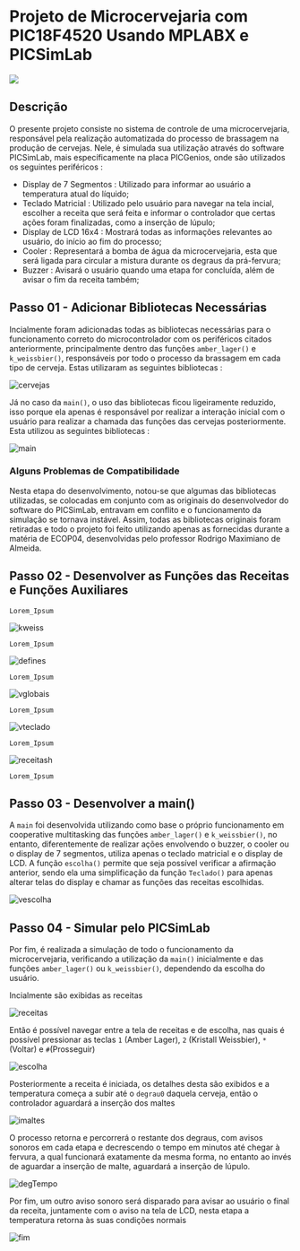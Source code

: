 # Projeto de Microcervejaria com PIC18F4520 Usando MPLABX e PICSimLab


[![](http://img.youtube.com/vi/Lg4Qt_y-fSY/0.jpg)](http://www.youtube.com/watch?v=Lg4Qt_y-fSY "Microcervejaria - Projeto Final de Programação Embarcada")

## Descrição 
O presente projeto consiste no sistema de controle de uma microcervejaria, responsável pela realização automatizada do processo de brassagem na produção de cervejas. Nele, é simulada sua utilização através do software PICSimLab, mais específicamente na placa PICGenios, onde são utilizados os seguintes periféricos :

- Display de 7 Segmentos : Utilizado para informar ao usuário a temperatura atual do líquido;
- Teclado Matricial : Utilizado pelo usuário para navegar na tela incial, escolher a receita que será feita e informar o controlador que certas ações foram finalizadas, como a inserção de lúpulo; 
- Display de LCD 16x4 : Mostrará todas as informações relevantes ao usuário, do início ao fim do processo;
- Cooler : Representará a bomba de água da microcervejaria, esta que será ligada para circular a mistura durante os degraus da prá-fervura; 
- Buzzer : Avisará o usuário quando uma etapa for concluída, além de avisar o fim da receita também;  

## Passo 01 - Adicionar Bibliotecas Necessárias 
Incialmente foram adicionadas todas as bibliotecas necessárias para o funcionamento correto do microcontrolador com os periféricos citados anteriormente, principalmente dentro das funções `amber_lager()` e `k_weissbier()`, responsáveis por todo o processo da brassagem em cada tipo de cerveja. Estas utilizaram as seguintes bibliotecas :

![cervejas](Bibliotecas_Cervejas.PNG)

Já no caso da `main()`, o uso das bibliotecas ficou ligeiramente reduzido, isso porque ela apenas é responsável por realizar a interação inicial com o usuário para realizar a chamada das funções das cervejas posteriormente. Esta utilizou as seguintes bibliotecas : 

![main](Bibliotecas_Main.PNG)

### Alguns Problemas de Compatibilidade
Nesta etapa do desenvolvimento, notou-se que algumas das bibliotecas utilizadas, se colocadas em conjunto com as originais do desenvolvedor do software do PICSimLab, entravam em conflito e o funcionamento da simulação se tornava instável. Assim, todas as bibliotecas originais foram retiradas e todo o projeto foi feito utilizando apenas as fornecidas durante a matéria de ECOP04, desenvolvidas pelo professor Rodrigo Maximiano de Almeida. 

## Passo 02 - Desenvolver as Funções das Receitas e Funções Auxiliares
`Lorem_Ipsum`

![kweiss](k_weissbier.PNG)

`Lorem_Ipsum`

![defines](Defines.PNG)

`Lorem_Ipsum`

![vglobais](Variaveis_Globais.PNG)

`Lorem_Ipsum`

![vteclado](Void_Teclado.PNG)

`Lorem_Ipsum`

![receitash](receitash.PNG)

`Lorem_Ipsum`

## Passo 03 - Desenvolver a main()
A `main` foi desenvolvida utilizando como base o próprio funcionamento em cooperative multitasking das funções `amber_lager()` e `k_weissbier()`, no entanto, diferentemente de realizar ações envolvendo o buzzer, o cooler ou o display de 7 segmentos, utiliza apenas o teclado matricial e o display de LCD. A função `escolha()` permite que seja possível verificar a afirmação anterior, sendo ela uma simplificação da função `Teclado()` para apenas alterar telas do display e chamar as funções das receitas escolhidas.

![vescolha](Void_escolha.PNG)

## Passo 04 - Simular pelo PICSimLab
Por fim, é realizada a simulação de todo o funcionamento da microcervejaria, verificando a utilização da `main()` inicialmente e das funções `amber_lager()` ou `k_weissbier()`, dependendo da escolha do usuário. 

Incialmente são exibidas as receitas

![receitas](Receitas.PNG)

Então é possível navegar entre a tela de receitas e de escolha, nas quais é possível pressionar as teclas `1` (Amber Lager), `2` (Kristall Weissbier), `*`(Voltar) e `#`(Prosseguir)

![escolha](Escolha.PNG)

Posteriormente a receita é iniciada, os detalhes desta são exibidos e a temperatura começa a subir até o `degrau0` daquela cerveja, então o controlador aguardará a inserção dos maltes

![imaltes](Insira_Maltes.PNG)

O processo retorna e percorrerá o restante dos degraus, com avisos sonoros em cada etapa e decrescendo o tempo em minutos até chegar à fervura, a qual funcionará exatamente da mesma forma, no entanto ao invés de aguardar a inserção de malte, aguardará a inserção de lúpulo.

![degTempo](Degrau_Tempo.PNG)

Por fim, um outro aviso sonoro será disparado para avisar ao usuário o final da receita, juntamente com o aviso na tela de LCD, nesta etapa a temperatura retorna às suas condições normais

![fim](Fim.PNG)


